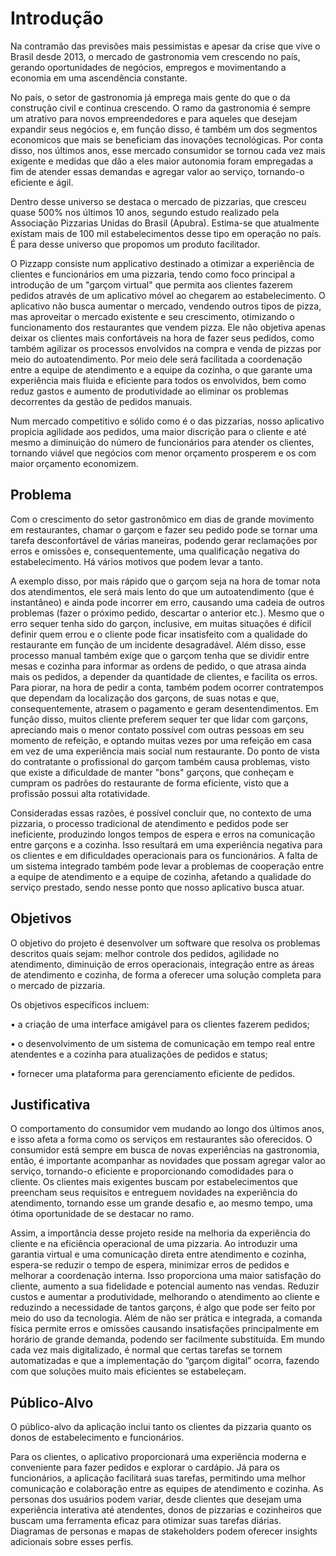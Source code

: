 # Introdução

Na contramão das previsões mais pessimistas e apesar da crise que vive o Brasil desde 2013, o mercado de gastronomia vem crescendo no país, gerando oportunidades de negócios, empregos e movimentando a economia em uma ascendência constante. 

No país, o setor de gastronomia já emprega mais gente do que o da construção civil e continua crescendo. O ramo da gastronomia é sempre um atrativo para novos empreendedores e para aqueles que desejam expandir seus negócios e, em função disso, é também um dos segmentos economicos que mais se beneficiam das inovações tecnológicas. Por conta disso, nos últimos anos, esse mercado consumidor se tornou cada vez mais exigente e medidas que dão a eles maior autonomia foram empregadas a fim de atender essas demandas e agregar valor ao serviço, tornando-o eficiente e ágil.

Dentro desse universo se destaca o mercado de pizzarias, que cresceu quase 500% nos últimos 10 anos, segundo estudo realizado pela Associação Pizzarias Unidas do Brasil (Apubra). Estima-se que atualmente existam mais de 100 mil estabelecimentos desse tipo em operação no país. É para desse universo que propomos um produto facilitador. 

O Pizzapp consiste num applicativo destinado a otimizar a experiência de clientes e funcionários em uma pizzaria, tendo como foco principal a introdução de um "garçom virtual" que permita aos clientes fazerem pedidos através de um aplicativo móvel ao chegarem ao estabelecimento. O aplicativo não busca aumentar o mercado, vendendo outros tipos de pizza, mas aproveitar o mercado existente e seu crescimento, otimizando o funcionamento dos restaurantes que vendem pizza. Ele não objetiva apenas deixar os clientes mais confortáveis na hora de fazer seus pedidos, como também agilizar os processos envolvidos na compra e venda de pizzas por meio do autoatendimento. Por meio dele será facilitada a coordenação entre a equipe de atendimento e a equipe da cozinha, o que garante uma experiência mais fluida e eficiente para todos os envolvidos, bem como reduz gastos e aumento de produtividade ao eliminar os problemas decorrentes da gestão de pedidos manuais.

Num mercado competitivo e sólido como é o das pizzarias, nosso aplicativo propicia agilidade aos pedidos, uma maior discrição para o cliente e até mesmo a diminuição do número de funcionários para atender os clientes, tornando viável que negócios com menor orçamento prosperem e os com maior orçamento economizem. 


## Problema

Com o crescimento do setor gastronômico em dias de grande movimento em restaurantes, chamar o garçom e fazer seu pedido pode se tornar uma tarefa desconfortável de várias maneiras, podendo gerar reclamações por erros e omissões e, consequentemente, uma qualificação negativa do estabelecimento. Há vários motivos que podem levar a tanto. 

A exemplo disso, por mais rápido que o garçom seja na hora de tomar nota dos atendimentos, ele será mais lento do que um autoatendimento (que é instantâneo) e ainda pode incorrer em erro, causando uma cadeia de outros problemas (fazer o próximo pedido, descartar o anterior etc.). Mesmo que o erro sequer tenha sido do garçon, inclusive, em muitas situações é difícil definir quem errou e o cliente pode ficar insatisfeito com a qualidade do restaurante em função de um incidente desagradável. Além disso, esse processo manual também exige que o garçom tenha que se dividir entre mesas e cozinha para informar as ordens de pedido, o que atrasa ainda mais os pedidos, a depender da quantidade de clientes, e facilita os erros. Para piorar, na hora de pedir a conta, também podem ocorrer contratempos que dependam da localização dos garçons, de suas notas e que, consequentemente, atrasem o pagamento e geram desentendimentos. Em função disso, muitos cliente preferem sequer ter que lidar com garçons, apreciando mais o menor contato possível com outras pessoas em seu momento de refeição, e optando muitas vezes por uma refeição em casa em vez de uma experiência mais social num restaurante. Do ponto de vista do contratante o profissional do garçom também causa problemas, visto que existe a dificuldade de manter "bons" garçons, que conheçam e cumpram os padrões do restaurante de forma eficiente, visto que a profissão possui alta rotatividade. 

Consideradas essas razões, é possível concluir que, no contexto de uma pizzaria, o processo tradicional de atendimento e pedidos pode ser ineficiente, produzindo longos tempos de espera e erros na comunicação entre garçons e a cozinha. Isso resultará em uma experiência negativa para os clientes e em dificuldades operacionais para os funcionários. A falta de um sistema integrado também pode levar a problemas de cooperação entre a equipe de atendimento e a equipe de cozinha, afetando a qualidade do serviço prestado, sendo nesse ponto que nosso aplicativo busca atuar.


## Objetivos

O objetivo do projeto é desenvolver um software que resolva os problemas descritos quais sejam: melhor controle dos pedidos, agilidade no atendimento, diminuição de erros operacionais, integração entre as áreas de atendimento e cozinha, de forma a oferecer uma solução completa para o mercado de pizzaria.

Os objetivos específicos incluem:

•	a criação de uma interface amigável para os clientes fazerem pedidos;

•	o desenvolvimento de um sistema de comunicação em tempo real entre atendentes e a cozinha para atualizações de pedidos e status;

•	fornecer uma plataforma para gerenciamento eficiente de pedidos.

## Justificativa

O comportamento do consumidor vem mudando ao longo dos últimos anos, e isso afeta a forma como os serviços em restaurantes são oferecidos. O consumidor está sempre em busca de novas experiências na gastronomia, então, é importante acompanhar as novidades que possam agregar valor ao serviço, tornando-o eficiente e proporcionando comodidades para o cliente. Os clientes mais exigentes buscam por estabelecimentos que preencham seus requisitos e entreguem novidades na experiência do atendimento, tornando esse um grande desafio e, ao mesmo tempo, uma ótima oportunidade de se destacar no ramo.

Assim, a importância desse projeto reside na melhoria da experiência do cliente e na eficiência operacional de uma pizzaria. Ao introduzir uma garantia virtual e uma comunicação direta entre atendimento e cozinha, espera-se reduzir o tempo de espera, minimizar erros de pedidos e melhorar a coordenação interna. Isso proporciona uma maior satisfação do cliente, aumento a sua fidelidade e potencial aumento nas vendas. Reduzir custos e aumentar a produtividade, melhorando o atendimento ao cliente e reduzindo a necessidade de tantos garçons, é algo que pode ser feito por meio do uso da tecnologia. Além de não ser prática e integrada, a comanda física permite erros e omissões causando insatisfações principalmente em horário de grande demanda, podendo ser facilmente substituída. Em mundo cada vez mais digitalizado, é normal que certas tarefas se tornem automatizadas e que a implementação do “garçom digital” ocorra, fazendo com que soluções muito mais eficientes se estabeleçam.


## Público-Alvo

O público-alvo da aplicação inclui tanto os clientes da pizzaria quanto os donos de estabelecimento e funcionários.

Para os clientes, o aplicativo proporcionará uma experiência moderna e conveniente para fazer pedidos e explorar o cardápio. Já para os funcionários, a aplicação facilitará suas tarefas, permitindo uma melhor comunicação e colaboração entre as equipes de atendimento e cozinha.
As personas dos usuários podem variar, desde clientes que desejam uma experiência interativa até atendentes, donos de pizzarias e cozinheiros que buscam uma ferramenta eficaz para otimizar suas tarefas diárias. Diagramas de personas e mapas de stakeholders podem oferecer insights adicionais sobre esses perfis.


